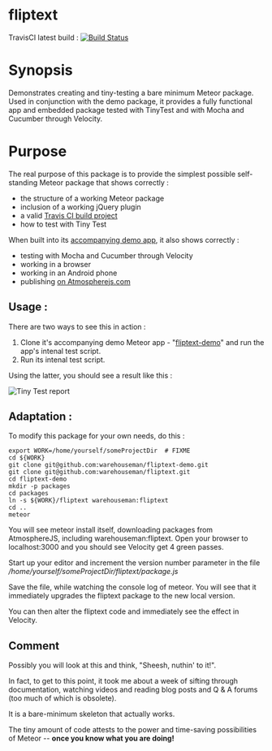 # fliptext

TravisCI latest build : [![Build Status](https://travis-ci.org/warehouseman/fliptext.svg?branch=master)](https://travis-ci.org/warehouseman/fliptext)

# Synopsis
Demonstrates creating and tiny-testing a bare minimum Meteor package.  Used in conjunction with the demo package, it provides a fully functional app and embedded package tested with TinyTest and with Mocha and Cucumber through Velocity.

# Purpose
The real purpose of this package is to provide the simplest possible self-standing Meteor package that shows correctly :

 - the structure of a working Meteor package
 - inclusion of a working jQuery plugin
 - a valid [Travis CI build project](https://travis-ci.org/warehouseman/fliptext)
 - how to test with Tiny Test

When built into its [accompanying demo app](https://github.com/warehouseman/fliptext-demo), it also shows correctly :

 - testing with Mocha and Cucumber through Velocity
 - working in a browser
 - working in an Android phone
 - publishing [on Atmospherejs.com](https://atmospherejs.com/warehouseman/fliptext) 

## Usage :
There are two ways to see this in action :

  1. Clone it's accompanying demo Meteor app - "[fliptext-demo](https://github.com/warehouseman/fliptext-demo)" and run the app's intenal test script.
  2. Run its intenal test script.

Using the latter, you should see a result like this :

![Tiny Test report](http://i.imgur.com/NqDfNPd.png)

## Adaptation : 
To modify this package for your own needs, do this :

    export WORK=/home/yourself/someProjectDir  # FIXME
    cd ${WORK}
    git clone git@github.com:warehouseman/fliptext-demo.git
    git clone git@github.com:warehouseman/fliptext.git
    cd fliptext-demo
    mkdir -p packages
    cd packages
    ln -s ${WORK}/fliptext warehouseman:fliptext
    cd ..
    meteor

You will see meteor install itself, downloading packages from AtmosphereJS, including warehouseman:fliptext.  Open your browser to localhost:3000 and you should see Velocity get 4 green passes.

Start up your editor and increment the version number parameter in the file */home/yourself/someProjectDir/fliptext/package.js*

Save the file, while watching the console log of meteor.  You will see that it immediately upgrades the fliptext package to the new local version.

You can then alter the fliptext code and immediately see the effect in Velocity.


## Comment

Possibly you will look at this and think, "Sheesh, nuthin' to it!".

In fact, to get to this point, it took me about a week of sifting through documentation, watching videos and reading blog posts and Q & A forums (too much of which is obsolete).

It is a bare-minimum skeleton that actually works.

The tiny amount of code attests to the power and time-saving possibilities of Meteor -- **once you know what you are doing!**


